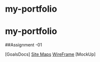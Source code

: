# my-portfolio

# my-portfolio

##Assignment -01

[GoalsDocs]
[Site Maps](https://www.gloomaps.com/hlywfAQweH)
[WireFrame](https://drive.google.com/file/d/1o2wuRV6iEYEHxeIUZ_2kW8v82wLNr806/view?usp=sharing)
[MockUp]    